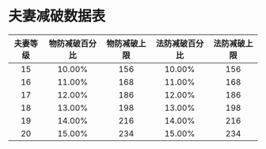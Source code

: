 # 夫妻减破数据表

| 夫妻等级 | 物防减破百分比 | 物防减破上限 | 法防减破百分比 | 法防减破上限 |
| :----: | :----: | :----: | :----: | :----: |
| 15 | 10.00% | 156 | 10.00% | 156 |
| 16 | 11.00% | 168 | 11.00% | 168 |
| 17 | 12.00% | 186 | 12.00% | 186 |
| 18 | 13.00% | 198 | 13.00% | 198 |
| 19 | 14.00% | 216 | 14.00% | 216 |
| 20 | 15.00% | 234 | 15.00% | 234 |

